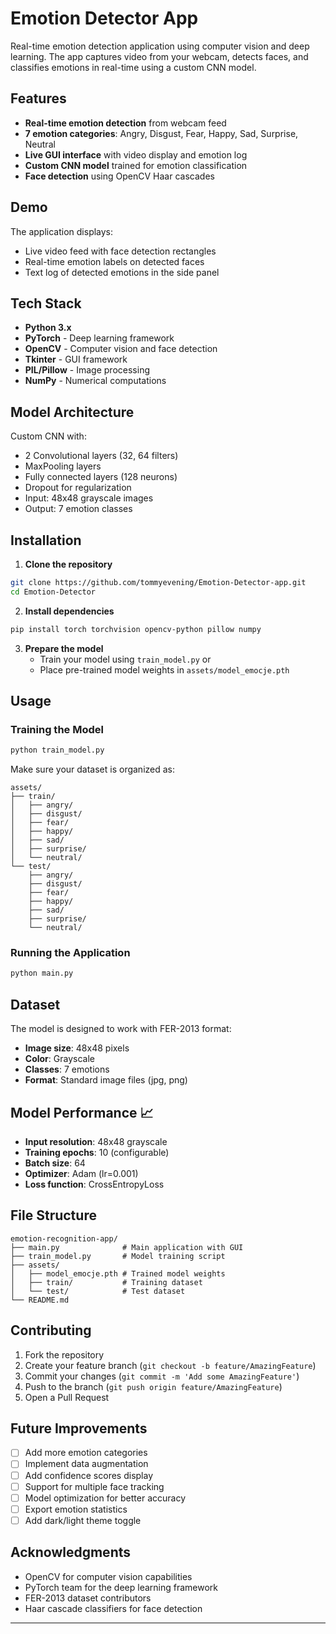 # Emotion Detector App 

Real-time emotion detection application using computer vision and deep learning. The app captures video from your webcam, detects faces, and classifies emotions in real-time using a custom CNN model.

## Features

- **Real-time emotion detection** from webcam feed
- **7 emotion categories**: Angry, Disgust, Fear, Happy, Sad, Surprise, Neutral
- **Live GUI interface** with video display and emotion log
- **Custom CNN model** trained for emotion classification
- **Face detection** using OpenCV Haar cascades

## Demo 

The application displays:
- Live video feed with face detection rectangles
- Real-time emotion labels on detected faces
- Text log of detected emotions in the side panel

## Tech Stack 

- **Python 3.x**
- **PyTorch** - Deep learning framework
- **OpenCV** - Computer vision and face detection
- **Tkinter** - GUI framework
- **PIL/Pillow** - Image processing
- **NumPy** - Numerical computations

## Model Architecture 

Custom CNN with:
- 2 Convolutional layers (32, 64 filters)
- MaxPooling layers
- Fully connected layers (128 neurons)
- Dropout for regularization
- Input: 48x48 grayscale images
- Output: 7 emotion classes

## Installation 

1. **Clone the repository**
```bash
git clone https://github.com/tommyevening/Emotion-Detector-app.git
cd Emotion-Detector
```

2. **Install dependencies**
```bash
pip install torch torchvision opencv-python pillow numpy
```

3. **Prepare the model**
   - Train your model using `train_model.py` or
   - Place pre-trained model weights in `assets/model_emocje.pth`

## Usage 

### Training the Model
```bash
python train_model.py
```
Make sure your dataset is organized as:
```
assets/
├── train/
│   ├── angry/
│   ├── disgust/
│   ├── fear/
│   ├── happy/
│   ├── sad/
│   ├── surprise/
│   └── neutral/
└── test/
    ├── angry/
    ├── disgust/
    ├── fear/
    ├── happy/
    ├── sad/
    ├── surprise/
    └── neutral/
```

### Running the Application
```bash
python main.py
```

## Dataset 

The model is designed to work with FER-2013 format:
- **Image size**: 48x48 pixels
- **Color**: Grayscale
- **Classes**: 7 emotions
- **Format**: Standard image files (jpg, png)

## Model Performance 📈

- **Input resolution**: 48x48 grayscale
- **Training epochs**: 10 (configurable)
- **Batch size**: 64
- **Optimizer**: Adam (lr=0.001)
- **Loss function**: CrossEntropyLoss

## File Structure 

```
emotion-recognition-app/
├── main.py              # Main application with GUI
├── train_model.py       # Model training script
├── assets/
│   ├── model_emocje.pth # Trained model weights
│   ├── train/           # Training dataset
│   └── test/            # Test dataset
└── README.md
```

## Contributing 

1. Fork the repository
2. Create your feature branch (`git checkout -b feature/AmazingFeature`)
3. Commit your changes (`git commit -m 'Add some AmazingFeature'`)
4. Push to the branch (`git push origin feature/AmazingFeature`)
5. Open a Pull Request

## Future Improvements 

- [ ] Add more emotion categories
- [ ] Implement data augmentation
- [ ] Add confidence scores display
- [ ] Support for multiple face tracking
- [ ] Model optimization for better accuracy
- [ ] Export emotion statistics
- [ ] Add dark/light theme toggle

## Acknowledgments 

- OpenCV for computer vision capabilities
- PyTorch team for the deep learning framework
- FER-2013 dataset contributors
- Haar cascade classifiers for face detection

---
